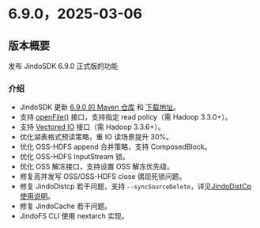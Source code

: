 # 6.9.0，2025-03-06

## 版本概要

发布 JindoSDK 6.9.0 正式版的功能

### 介绍

- JindoSDK 更新 [6.9.0 的 Maven 仓库](oss-maven.md) 和 [下载地址](jindodata_download.md)。
- 支持 [openFile()](https://issues.apache.org/jira/browse/HADOOP-15229) 接口，支持指定 read policy（需 Hadoop 3.3.0+）。
- 支持 [Vectored IO](https://issues.apache.org/jira/browse/HADOOP-18103) 接口（需 Hadoop 3.3.6+）。
- 优化湖表格式预读策略，重 IO 读场景提升 30%。
- 优化 OSS-HDFS append 合并策略，支持 ComposedBlock。
- 优化 OSS-HDFS InputStream 锁。
- 优化 OSS 解冻接口，支持设置 OSS 解冻优先级。
- 修复高并发写 OSS/OSS-HDFS close 偶现死锁问题。
- 修复 JindoDistcp 若干问题，支持 `--syncSourceDelete`，详见[JindoDistCp 使用说明](https://aliyun.github.io/alibabacloud-jindodata/jindotools/jindodistcp_quickstart/)。
- 修复 JindoCache 若干问题。
- JindoFS CLI 使用 nextarch 实现。